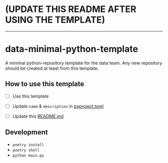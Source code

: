 # (UPDATE THIS README AFTER USING THE TEMPLATE)
-----
# data-minimal-python-template
A minimal python-repository template for the data team. Any new repository should be created at least from this template.

## How to use this template
- [ ] Use this template
- [ ] Update `name` & `description` in [pyproject.toml](pyproject.toml)
- [ ] Update this [README.md](README.md)


## Development
- `poetry install`
- `poetry shell`
- `python main.py`